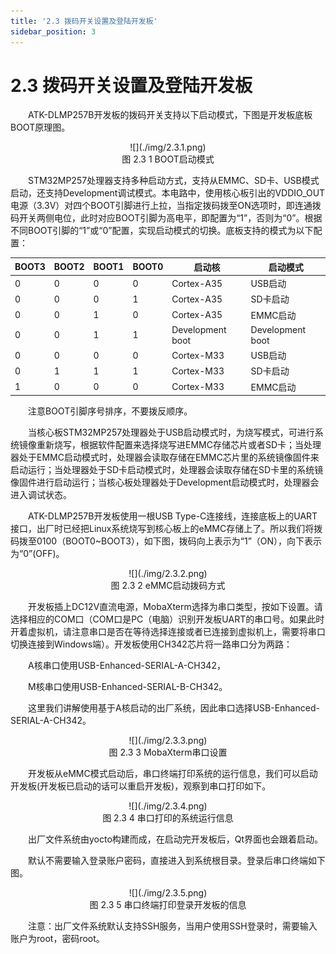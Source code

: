 ```yaml
---
title: '2.3 拨码开关设置及登陆开发板'
sidebar_position: 3
---
```


# 2.3 拨码开关设置及登陆开发板

&emsp;&emsp;ATK-DLMP257B开发板的拨码开关支持以下启动模式，下图是开发板底板BOOT原理图。

<center>
![](./img/2.3.1.png)<br />
图 2.3 1 BOOT启动模式
</center>

&emsp;&emsp;STM32MP257处理器支持多种启动方式，支持从EMMC、SD卡、USB模式启动，还支持Development调试模式。本电路中，使用核心板引出的VDDIO_OUT电源（3.3V）对四个BOOT引脚进行上拉，当指定拨码拨至ON选项时，即连通拨码开关两侧电位，此时对应BOOT引脚为高电平，即配置为“1”，否则为“0”。根据不同BOOT引脚的“1”或“0”配置，实现启动模式的切换。底板支持的模式为以下配置：

| **BOOT3** | **BOOT2** | **BOOT1** | **BOOT0** | **启动核**       | **启动模式**     |
| --------- | --------- | --------- | --------- | ---------------- | ---------------- |
| 0         | 0         | 0         | 0         | Cortex-A35       | USB启动          |
| 0         | 0         | 0         | 1         | Cortex-A35       | SD卡启动         |
| 0         | 0         | 1         | 0         | Cortex-A35       | EMMC启动         |
| 0         | 0         | 1         | 1         | Development boot | Development boot |
| 0         | 0         | 0         | 0         | Cortex-M33       | USB启动          |
| 0         | 1         | 1         | 1         | Cortex-M33       | SD卡启动         |
| 1         | 0         | 0         | 0         | Cortex-M33       | EMMC启动         |


&emsp;&emsp;注意BOOT引脚序号排序，不要拨反顺序。

&emsp;&emsp;当核心板STM32MP257处理器处于USB启动模式时，为烧写模式，可进行系统镜像重新烧写，根据软件配置来选择烧写进EMMC存储芯片或者SD卡；当处理器处于EMMC启动模式时，处理器会读取存储在EMMC芯片里的系统镜像固件来启动运行；当处理器处于SD卡启动模式时，处理器会读取存储在SD卡里的系统镜像固件进行启动运行；当核心板处理器处于Development启动模式时，处理器会进入调试状态。

&emsp;&emsp;ATK-DLMP257B开发板使用一根USB Type-C连接线，连接底板上的UART接口，出厂时已经把Linux系统烧写到核心板上的eMMC存储上了。所以我们将拨码拨至0100（BOOT0~BOOT3），如下图，拨码向上表示为“1”（ON），向下表示为“0”(OFF)。


<center>
![](./img/2.3.2.png)<br />
图 2.3 2 eMMC启动拨码方式
</center>

&emsp;&emsp;开发板插上DC12V直流电源，MobaXterm选择为串口类型，按如下设置。请选择相应的COM口（COM口是PC（电脑）识别开发板UART的串口号。如果此时开着虚拟机，请注意串口是否在等待选择连接或者已连接到虚拟机上，需要将串口切换连接到Windows端）。开发板使用CH342芯片将一路串口分为两路：

&emsp;&emsp;A核串口使用USB-Enhanced-SERIAL-A-CH342，

&emsp;&emsp;M核串口使用USB-Enhanced-SERIAL-B-CH342。

&emsp;&emsp;这里我们讲解使用基于A核启动的出厂系统，因此串口选择USB-Enhanced-SERIAL-A-CH342。

<center>
![](./img/2.3.3.png)<br />
图 2.3 3 MobaXterm串口设置
</center>

&emsp;&emsp;开发板从eMMC模式启动后，串口终端打印系统的运行信息，我们可以启动开发板(开发板已启动的话可以重启开发板)，观察到串口打印如下。

<center>
![](./img/2.3.4.png)<br />
图 2.3 4 串口打印的系统运行信息
</center>

&emsp;&emsp;出厂文件系统由yocto构建而成，在启动完开发板后，Qt界面也会跟着启动。

&emsp;&emsp;默认不需要输入登录账户密码，直接进入到系统根目录。登录后串口终端如下图。

<center>
![](./img/2.3.5.png)<br />
图 2.3 5 串口终端打印登录开发板的信息
</center>


&emsp;&emsp;注意：出厂文件系统默认支持SSH服务，当用户使用SSH登录时，需要输入账户为root，密码root。
